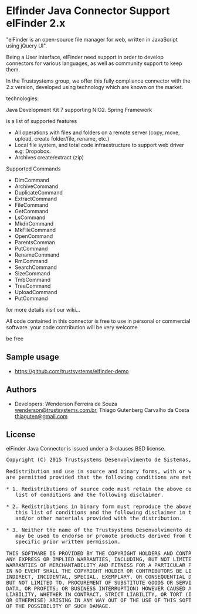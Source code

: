 # Elfinder Java Connector Support elFinder 2.x
"elFinder is an open-source file manager for web, written in JavaScript using jQuery UI".

Being a User interface, elFinder need support in order to develop connectors for various languages,
as well as community support to keep them.

In the Trustsystems group, we offer this fully compliance connector with the 2.x version, developed using technology
which are known on the market.

technologies:

Java Development Kit 7 supporting NIO2.
Spring Framework

is a list of supported features

* All operations with files and folders on a remote server (copy, move, upload, create folder/file, rename, etc.)
* Local file system, and total code infraestructure to support web driver e.g: Dropobox.
* Archives create/extract (zip)

Supported Commands
* DimCommand
* ArchiveCommand
* DuplicateCommand
* ExtractCommand
* FileCommand
* GetCommand
* LsCommand
* MkdirCommand
* MkFileCommand
* OpenCommand
* ParentsComman
* PutCommand
* RenameCommand
* RmCommand
* SearchCommand
* SizeCommand
* TmbCommand
* TreeCommand
* UploadCommand
* PutCommand

for more details visit our wiki...

All code contained in this connector is free to use in personal or commercial software.
your code contribution will be very welcome

be free

Sample usage
------------
 + https://github.com/trustsystems/elfinder-demo

Authors
-------

 * Developers: Wenderson Ferreira de Souza <wenderson@trustsystems.com.br>, Thiago Gutenberg Carvalho da Costa <thiaguten@gmail.com>

License
-------

elFinder Java Connector is issued under a 3-clauses BSD license.

<pre>
Copyright (C) 2015 Trustsystems Desenvolvimento de Sistemas, LTDA.

Redistribution and use in source and binary forms, with or without modification,
are permitted provided that the following conditions are met:

* 1. Redistributions of source code must retain the above copyright notice, this
   list of conditions and the following disclaimer.

* 2. Redistributions in binary form must reproduce the above copyright notice,
   this list of conditions and the following disclaimer in the documentation
   and/or other materials provided with the distribution.

* 3. Neither the name of the Trustsystems Desenvolvimento de Sistemas, LTDA. nor the names of its contributors
   may be used to endorse or promote products derived from this software without
   specific prior written permission.

THIS SOFTWARE IS PROVIDED BY THE COPYRIGHT HOLDERS AND CONTRIBUTORS "AS IS" AND
ANY EXPRESS OR IMPLIED WARRANTIES, INCLUDING, BUT NOT LIMITED TO, THE IMPLIED
WARRANTIES OF MERCHANTABILITY AND FITNESS FOR A PARTICULAR PURPOSE ARE DISCLAIMED.
IN NO EVENT SHALL THE COPYRIGHT HOLDER OR CONTRIBUTORS BE LIABLE FOR ANY DIRECT,
INDIRECT, INCIDENTAL, SPECIAL, EXEMPLARY, OR CONSEQUENTIAL DAMAGES (INCLUDING,
BUT NOT LIMITED TO, PROCUREMENT OF SUBSTITUTE GOODS OR SERVICES; LOSS OF USE,
DATA, OR PROFITS; OR BUSINESS INTERRUPTION) HOWEVER CAUSED AND ON ANY THEORY OF
LIABILITY, WHETHER IN CONTRACT, STRICT LIABILITY, OR TORT (INCLUDING NEGLIGENCE
OR OTHERWISE) ARISING IN ANY WAY OUT OF THE USE OF THIS SOFTWARE, EVEN IF ADVISED
OF THE POSSIBILITY OF SUCH DAMAGE.
</pre>
